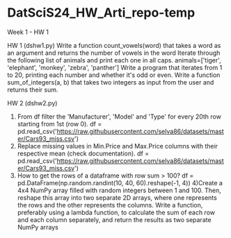 # DatSciS24_HW_Arti_repo-temp

Week 1 - HW 1

HW 1 (dshw1.py)
Write a function count_vowels(word) that takes a word as an argument and returns the number of vowels in the word
Iterate through the following list of animals and print each one in all caps. animals=['tiger', 'elephant', 'monkey', 'zebra', 'panther']
Write a program that iterates from 1 to 20, printing each number and whether it's odd or even.
Write a function sum_of_integers(a, b) that takes two integers as input from the user and returns their sum.

HW 2 (dshw2.py)
1) From df filter the 'Manufacturer', 'Model' and 'Type' for every 20th row starting from 1st (row 0).
df = pd.read_csv('https://raw.githubusercontent.com/selva86/datasets/master/Cars93_miss.csv')
2) Replace missing values in Min.Price and Max.Price columns with their respective mean (check documentation).
df = pd.read_csv('https://raw.githubusercontent.com/selva86/datasets/master/Cars93_miss.csv')
3) How to get the rows of a dataframe with row sum > 100?
df = pd.DataFrame(np.random.randint(10, 40, 60).reshape(-1, 4))
4)Create a 4x4 NumPy array filled with random integers between 1 and 100. Then, reshape this array into two separate 2D arrays, where one represents the rows and the other represents the columns. Write a function, preferably using a lambda function, to calculate the sum of each row and each column separately, and return the results as two separate NumPy arrays
